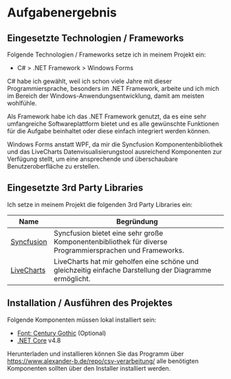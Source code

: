 # Aufgabenergebnis

## Eingesetzte Technologien / Frameworks

Folgende Technologien / Frameworks setze ich in meinem Projekt ein:

- C# > .NET Framework > Windows Forms

C# habe ich gewählt, weil ich schon viele Jahre mit dieser Programmiersprache, besonders im .NET Framework, arbeite und ich mich im Bereich der Windows-Anwendungsentwicklung, damit am meisten wohlfühle.

Als Framework habe ich das .NET Framework genutzt, da es eine sehr umfangreiche Softwareplattform bietet und es alle gewünschte Funktionen für die Aufgabe beinhaltet oder diese einfach integriert werden können.

Windows Forms anstatt WPF, da mir die Syncfusion Komponentenbibliothek und das LiveCharts Datenvisualisierungstool ausreichend Komponenten zur Verfügung stellt, um eine ansprechende und überschaubare Benutzeroberfläche zu erstellen.

## Eingesetzte 3rd Party Libraries

Ich setze in meinem Projekt die folgenden 3rd Party Libraries ein:

Name | Begründung
--- | ---
[Syncfusion](https://syncfusion.com) | Syncfusion bietet eine sehr große Komponentenbibliothek für diverse Programmiersprachen und Frameworks.
[LiveCharts](https://lvcharts.net/) | LiveCharts hat mir geholfen eine schöne und gleichzeitig einfache Darstellung der Diagramme ermöglicht.

## Installation / Ausführen des Projektes

Folgende Komponenten müssen lokal installiert sein:
- [Font: Century Gothic](https://ttfonts.net/de/font/9410_CenturyGothic.htm) (Optional)
- [.NET Core](https://dotnet.microsoft.com/download) v4.8

Herunterladen und installieren können Sie das Programm über https://www.alexander-b.de/repo/csv-verarbeitung/ alle benötigten Komponenten sollten über den Installer installiert werden.
